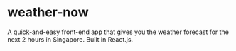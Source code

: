 # weather-now
A quick-and-easy front-end app that gives you the weather forecast for the next 2 hours in Singapore. Built in React.js.

